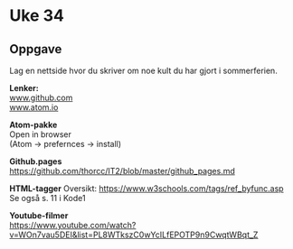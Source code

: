 # Uke 34

## Oppgave  
Lag en nettside hvor du skriver om noe kult du har gjort i sommerferien.



**Lenker:**  
www.github.com  
www.atom.io

**Atom-pakke**  
 Open in browser  
(Atom -> prefernces -> install)

**Github.pages**  
https://github.com/thorcc/IT2/blob/master/github_pages.md

**HTML-tagger**
Oversikt: https://www.w3schools.com/tags/ref_byfunc.asp   
Se også s. 11 i Kode1

**Youtube-filmer**  
https://www.youtube.com/watch?v=WOn7vau5DEI&list=PL8WTkszC0wYcILfEPOTP9n9CwqtWBqt_Z
